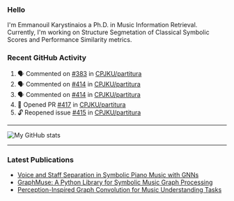 ### Hello

I'm Emmanouil Karystinaios a Ph.D. in Music Information Retrieval.
Currently, I'm working on Structure Segmetation of Classical Symbolic Scores and Performance Similarity metrics.


### Recent GitHub Activity
  
<!--START_SECTION:activity-->
1. 🗣 Commented on [#383](https://github.com/CPJKU/partitura/issues/383#issuecomment-2607986109) in [CPJKU/partitura](https://github.com/CPJKU/partitura)
2. 🗣 Commented on [#414](https://github.com/CPJKU/partitura/pull/414#issuecomment-2607978509) in [CPJKU/partitura](https://github.com/CPJKU/partitura)
3. 🗣 Commented on [#414](https://github.com/CPJKU/partitura/pull/414#issuecomment-2606974534) in [CPJKU/partitura](https://github.com/CPJKU/partitura)
4. 💪 Opened PR [#417](https://github.com/CPJKU/partitura/pull/417) in [CPJKU/partitura](https://github.com/CPJKU/partitura)
5. 🔓 Reopened issue [#415](https://github.com/CPJKU/partitura/issues/415) in [CPJKU/partitura](https://github.com/CPJKU/partitura)
<!--END_SECTION:activity-->

---

![My GitHub stats](https://github-readme-stats.vercel.app/api?username=manoskary&show_icons=true&theme=radical)


<!--
**manoskary/manoskary** is a ✨ _special_ ✨ repository because its `README.md` (this file) appears on your GitHub profile.

Here are some ideas to get you started:

- 🔭 I’m currently working on ...
- 🌱 I’m currently learning ...
- 👯 I’m looking to collaborate on ...
- 🤔 I’m looking for help with ...
- 💬 Ask me about ...
- 📫 How to reach me: ...
- 😄 Pronouns: ...
- ⚡ Fun fact: ...
-->

---

### Latest Publications

<!-- BLOG-POST-LIST:START -->
- [Voice and Staff Separation in Symbolic Piano Music with GNNs](https://towardsdatascience.com/voice-and-staff-separation-in-symbolic-piano-music-with-gnns-0cab100629cf?source=rss-9d63e988ed0c------2)
- [GraphMuse: A Python Library for Symbolic Music Graph Processing](https://towardsdatascience.com/graphmuse-a-python-library-for-symbolic-music-graph-processing-40dbd9baf319?source=rss-9d63e988ed0c------2)
- [Perception-Inspired Graph Convolution for Music Understanding Tasks](https://towardsdatascience.com/perception-inspired-graph-convolution-for-music-understanding-tasks-4d2ba1be48e7?source=rss-9d63e988ed0c------2)
<!-- BLOG-POST-LIST:END -->

